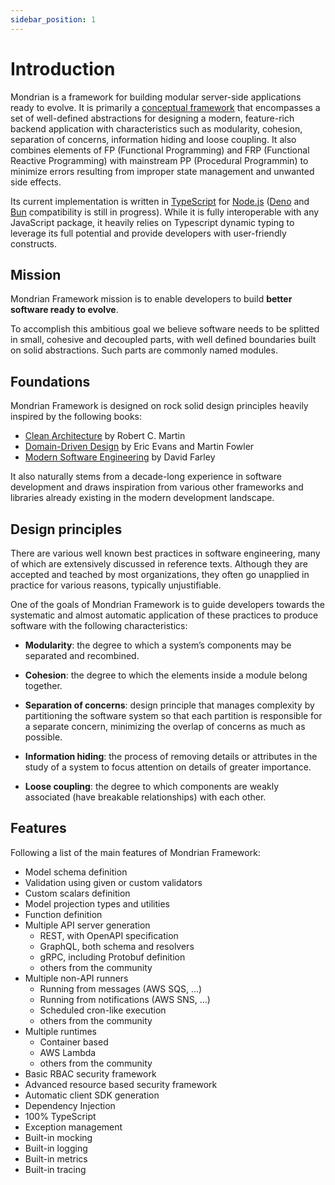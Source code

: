 ```yaml
---
sidebar_position: 1
---
```


# Introduction

Mondrian is a framework for building modular server-side applications ready to evolve. It is primarily a [conceptual framework](./conceptual-framework.md) that encompasses a set of well-defined abstractions for designing a modern, feature-rich backend application with characteristics such as modularity, cohesion, separation of concerns, information hiding and loose coupling. It also combines elements of FP (Functional Programming) and FRP (Functional Reactive Programming) with mainstream PP (Procedural Programmin) to minimize errors resulting from improper state management and unwanted side effects.

Its current implementation is written in [TypeScript](https://www.typescriptlang.org/) for [Node.js](https://nodejs.org/) ([Deno](https://deno.land/) and [Bun](https://bun.sh/) compatibility is still in progress). While it is fully interoperable with any JavaScript package, it heavily relies on Typescript dynamic typing to leverage its full potential and provide developers with user-friendly constructs.

## Mission

Mondrian Framework mission is to enable developers to build <strong>better software ready to evolve</strong>.

To accomplish this ambitious goal we believe software needs to be splitted in small, cohesive and decoupled parts, with well defined boundaries built on solid abstractions. Such parts are commonly named modules.

## Foundations

Mondrian Framework is designed on rock solid design principles heavily inspired by the following books:

- [Clean Architecture](https://blog.cleancoder.com/uncle-bob/2012/08/13/the-clean-architecture.html) by Robert C. Martin
- [Domain-Driven Design](https://martinfowler.com/bliki/DomainDrivenDesign.html) by Eric Evans and Martin Fowler
- [Modern Software Engineering](https://www.davefarley.net/?p=352) by David Farley

It also naturally stems from a decade-long experience in software development and draws inspiration from various other frameworks and libraries already existing in the modern development landscape.

## Design principles
There are various well known best practices in software engineering, many of which are extensively discussed in reference texts. Although they are accepted and teached by most organizations, they often go unapplied in practice for various reasons, typically unjustifiable. 

One of the goals of Mondrian Framework is to guide developers towards the systematic and almost automatic application of these practices to produce software with the following characteristics:

- <strong>Modularity</strong>: the degree to which a system’s components may be separated and recombined.

- <strong>Cohesion</strong>: the degree to which the elements inside a module belong together.

- <strong>Separation of concerns</strong>: design principle that manages complexity by partitioning the software system so that each partition is responsible for a separate concern, minimizing the overlap of concerns as much as possible.

- <strong>Information hiding</strong>: the process of removing details or attributes in the study of a system to focus attention on details of greater importance.

- <strong>Loose coupling</strong>: the degree to which components are weakly associated (have breakable relationships) with each other.

## Features

Following a list of the main features of Mondrian Framework:

- Model schema definition
- Validation using given or custom validators
- Custom scalars definition
- Model projection types and utilities
- Function definition
- Multiple API server generation
  - REST, with OpenAPI specification 
  - GraphQL, both schema and resolvers
  - gRPC, including Protobuf definition
  - others from the community
- Multiple non-API runners
  - Running from messages (AWS SQS, ...)
  - Running from notifications (AWS SNS, ...)
  - Scheduled cron-like execution
  - others from the community
- Multiple runtimes
  - Container based
  - AWS Lambda
  - others from the community
- Basic RBAC security framework
- Advanced resource based security framework
- Automatic client SDK generation
- Dependency Injection
- 100% TypeScript
- Exception management 
- Built-in mocking
- Built-in logging
- Built-in metrics
- Built-in tracing 
